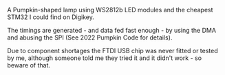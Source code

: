 A Pumpkin-shaped lamp using WS2812b LED modules and the cheapest STM32 I could find on Digikey.

The timings are generated - and data fed fast enough - by using the DMA and abusing the SPI (See 2022 Pumpkin Code for details).

Due to component shortages the FTDI USB chip was never fitted or tested by me, although someone told me they tried it and it didn't work - so beware of that.
